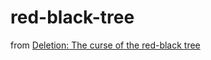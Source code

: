 # red-black-tree

from [Deletion: The curse of the red-black tree](https://matt.might.net/papers/germane2014deletion.pdf)
